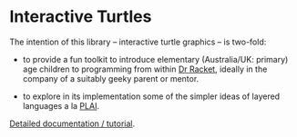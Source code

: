 Interactive Turtles
===================

The intention of this library – interactive turtle graphics – is two-fold:

* to provide a fun toolkit to introduce elementary (Australia/UK: primary) age children to programming from within [Dr Racket](http://racket-lang.org), ideally in the company of a suitably geeky parent or mentor.

* to explore in its implementation some of the simpler ideas of layered languages a la [PLAI](http://cs.brown.edu/courses/cs173/2012/book/).
 
[Detailed documentation / tutorial](http://htmlpreview.github.com/?https://github.com/danprager/turtlegraphics/blob/master/docs/turtle-graphics.html).




